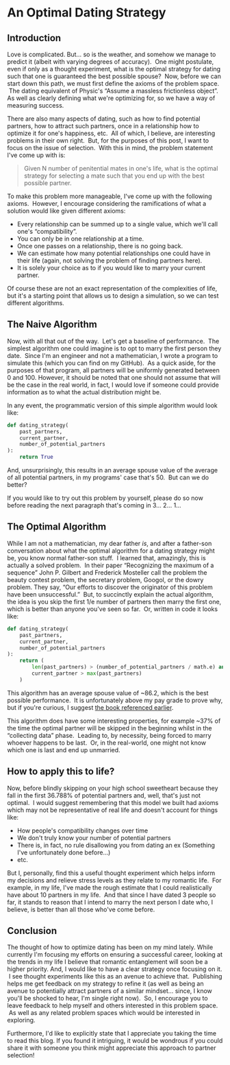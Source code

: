 # An Optimal Dating Strategy

## Introduction
Love is complicated. But… so is the weather, and somehow we manage to predict it (albeit with varying degrees of accuracy).  One might postulate, even if only as a thought experiment, what is the optimal strategy for dating such that one is guaranteed the best possible spouse?  Now, before we can start down this path, we must first define the axioms of the problem space.  The dating equivalent of Physic's “Assume a massless frictionless object”.   As well as clearly defining what we're optimizing for, so we have a way of measuring success.

There are also many aspects of dating, such as how to find potential partners, how to attract such partners, once in a relationship how to optimize it for one's happiness, etc.  All of which, I believe, are interesting problems in their own right.  But, for the purposes of this post, I want to focus on the issue of selection.  With this in mind, the problem statement I've come up with is:

> Given N number of penitential mates in one's life, what is the optimal strategy for selecting a mate such that you end up with the best possible partner.

To make this problem more manageable, I've come up with the following axioms.  However, I encourage considering the ramifications of what a solution would like given different axioms:

* Every relationship can be summed up to a single value, which we'll call one's “compatibility”.
* You can only be in one relationship at a time.
* Once one passes on a relationship, there is no going back.
* We can estimate how many potential relationships one could have in their life (again, not solving the problem of finding partners here).
* It is solely your choice as to if you would like to marry your current partner.

Of course these are not an exact representation of the complexities of life, but it's a starting point that allows us to design a simulation, so we can test different algorithms.

## The Naive Algorithm
Now, with all that out of the way.  Let's get a baseline of performance.  The simplest algorithm one could imagine is to opt to marry the first person they date.  Since I'm an engineer and not a mathematician, I wrote a program to simulate this (which you can find on my GitHub).  As a quick aside, for the purposes of that program, all partners will be uniformly generated between 0 and 100. However, it should be noted that one should not assume that will be the case in the real world, in fact, I would love if someone could provide information as to what the actual distribution might be.

In any event, the programmatic version of this simple algorithm would look like:

```python
def dating_strategy(
    past_partners,
    current_partner,
    number_of_potential_partners
):
    return True
```

And, unsurprisingly, this results in an average spouse value of the average of all potential partners, in my programs' case that's 50.  But can we do better?

If you would like to try out this problem by yourself, please do so now before reading the next paragraph that's coming in 3… 2… 1…

## The Optimal Algorithm
While I am not a mathematician, my dear father _is_, and after a father-son conversation about what the optimal algorithm for a dating strategy might be, you know normal father-son stuff.  I learned that, amazingly, this is actually a solved problem.  In their paper “Recognizing the maximum of a sequence” John P. Gilbert and Frederick Mosteller call the problem the beauty contest problem, the secretary problem, Googol, or the dowry problem. They say, “Our efforts to discover the originator of this problem have been unsuccessful.”  But, to succinctly explain the actual algorithm, the idea is you skip the first 1/e number of partners then marry the first one, which is better than anyone you've seen so far.  Or, written in code it looks like:

```python
def dating_strategy(
    past_partners,
    current_partner,
    number_of_potential_partners
):
    return (
        len(past_partners) > (number_of_potential_partners / math.e) and
        current_partner > max(past_partners)
    )
```

This algorithm has an average spouse value of ~86.2, which is the best possible performance.  It is unfortunately above my pay grade to prove why, but if you're curious, I suggest [the book referenced earlier](https://books.google.com/books?id=dcgUsrsaZRYC).

This algorithm does have some interesting properties, for example ~37% of the time the optimal partner will be skipped in the beginning whilst in the “collecting data” phase.  Leading to, by necessity, being forced to marry whoever happens to be last.  Or, in the real-world, one might not know which one is last and end up unmarried.

## How to apply this to life?
Now, before blindly skipping on your high school sweetheart because they fall in the first 36.788% of potential partners and, well, that's just not optimal.  I would suggest remembering that this model we built had axioms which may not be representative of real life and doesn't account for things like:

* How people's compatibility changes over time
* We don't truly know your number of potential partners
* There is, in fact, no rule disallowing you from dating an ex (Something I've unfortunately done before…)
* etc.

But I, personally, find this a useful thought experiment which helps inform my decisions and relieve stress levels as they relate to my romantic life.  For example, in my life, I've made the rough estimate that I could realistically have about 10 partners in my life.  And that since I have dated 3 people so far, it stands to reason that I intend to marry the next person I date who, I believe, is better than all those who've come before.

## Conclusion
The thought of how to optimize dating has been on my mind lately.  While currently I'm focusing my efforts on ensuring a successful career, looking at the trends in my life I believe that romantic entanglement will soon be a higher priority.  And, I would like to have a clear strategy once focusing on it.  I see thought experiments like this as an avenue to achieve that.  Publishing helps me get feedback on my strategy to refine it (as well as being an avenue to potentially attract partners of a similar mindset… since, I know you'll be shocked to hear, I'm single right now).  So, I encourage you to leave feedback to help myself and others interested in this problem space.  As well as any related problem spaces which would be interested in exploring.

Furthermore, I'd like to explicitly state that I appreciate you taking the time to read this blog.  If you found it intriguing, it would be wondrous if you could share it with someone you think might appreciate this approach to partner selection!


